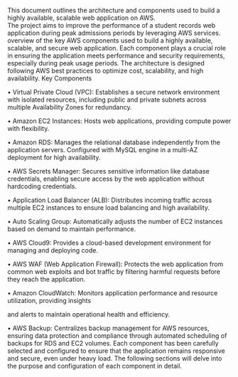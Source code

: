 This document outlines the architecture and components used to build a highly available, scalable web 
application on AWS.  
The project aims to improve the performance of a student records web application during peak admissions 
periods by leveraging AWS services. 
overview of the key AWS components used to build a highly available, scalable, and 
secure web application. Each component plays a crucial role in ensuring the application meets performance 
and security requirements, especially during peak usage periods. The architecture is designed following AWS 
best practices to optimize cost, scalability, and high availability. 
Key Components 

• Virtual Private Cloud (VPC): Establishes a secure network environment with isolated resources, 
including public and private subnets across multiple Availability Zones for redundancy. 

• Amazon EC2 Instances: Hosts web applications, providing compute power with flexibility. 

• Amazon RDS: Manages the relational database independently from the application servers. Configured 
with MySQL engine in a multi-AZ deployment for high availability. 

• AWS Secrets Manager: Secures sensitive information like database credentials, enabling secure access 
by the web application without hardcoding credentials. 

• Application Load Balancer (ALB): Distributes incoming traffic across multiple EC2 instances to ensure 
load balancing and high availability.  

• Auto Scaling Group: Automatically adjusts the number of EC2 instances based on demand to maintain 
performance. 

• AWS Cloud9: Provides a cloud-based development environment for managing and deploying code. 

• AWS WAF (Web Application Firewall): Protects the web application from common web exploits and 
bot traffic by filtering harmful requests before they reach the application. 

• Amazon CloudWatch: Monitors application performance and resource utilization, providing insights 

and alerts to maintain operational health and efficiency. 

• AWS Backup: Centralizes backup management for AWS resources, ensuring data protection and 
compliance through automated scheduling of backups for RDS and EC2 volumes. 
Each component has been carefully selected and configured to ensure that the application remains responsive 
and secure, even under heavy load. The following sections will delve into the purpose and configuration of 
each component in detail.
